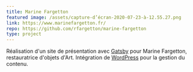 ```yaml
---
title: Marine Fargetton
featured image: /assets/capture-d’écran-2020-07-23-à-12.55.27.png
link: https://www.marinefargetton.fr/
repo: https://github.com/rfargetton/marine-fargetton
type: project
---
```

Réalisation d'un site de présentation avec [Gatsby](https://www.gatsbyjs.org/) pour Marine Fargetton, restauratrice d'objets d'Art. Intégration de [WordPress](https://fr.wordpress.org/) pour la gestion du contenu.